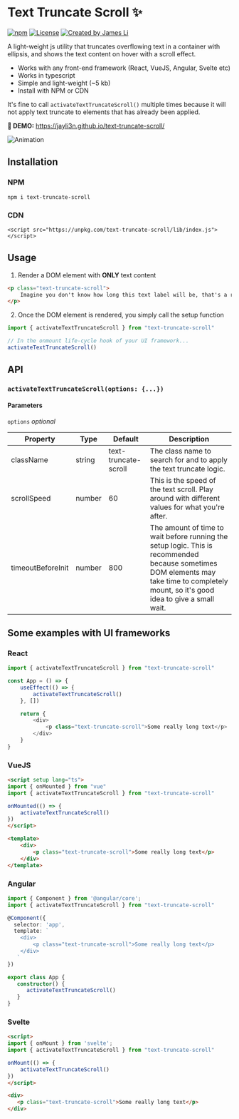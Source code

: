 # Text Truncate Scroll ✨

<a href="https://www.npmjs.com/package/text-truncate-scroll" rel="nofollow"><img src="https://img.shields.io/npm/v/text-truncate-scroll?color=ff4644" alt="npm"></a>
<a href="https://opensource.org/licenses/MIT" rel="nofollow"><img src="https://img.shields.io/github/license/jayli3n/text-truncate-scroll" alt="License"></a>
<a href="https://github.com/jayli3n" rel="nofollow"><img src="https://img.shields.io/badge/created%20by-%40jayli3n-598fe5" alt="Created by James Li"></a>

A light-weight js utility that truncates overflowing text in a container with ellipsis, and shows the text content on hover with a scroll effect.

* Works with any front-end framework (React, VueJS, Angular, Svelte etc)
* Works in typescript
* Simple and light-weight (~5 kb)
* Install with NPM or CDN

It's fine to call `activateTextTruncateScroll()` multiple times because it will not apply text truncate to elements that has already been applied.

**🔗 DEMO:** https://jayli3n.github.io/text-truncate-scroll/

![Animation](https://user-images.githubusercontent.com/44139980/222964502-739b1397-addd-4ae3-bf57-1d5d77a19452.gif)


## Installation

### NPM
```
npm i text-truncate-scroll
```

### CDN
```
<script src="https://unpkg.com/text-truncate-scroll/lib/index.js"></script>
```

## Usage

1. Render a DOM element with **ONLY** text content

```html
<p class="text-truncate-scroll">
	Imagine you don't know how long this text label will be, that's a responsiveness headache 😭
</p>
```

2. Once the DOM element is rendered, you simply call the setup function
```ts
import { activateTextTruncateScroll } from "text-truncate-scroll"

// In the onmount life-cycle hook of your UI framework...
activateTextTruncateScroll()
```

## API

### `activateTextTruncateScroll(options: {...})`

#### Parameters

`options` *optional*

|Property|Type|Default|Description|
|------|----|-------|-----------|
|className|string|text-truncate-scroll|The class name to search for and to apply the text truncate logic.|
|scrollSpeed|number|60|This is the speed of the text scroll. Play around with different values for what you're after.|
|timeoutBeforeInit|number|800|The amount of time to wait before running the setup logic. This is recommended because sometimes DOM elements may take time to completely mount, so it's good idea to give a small wait.|

## Some examples with UI frameworks

### React

```ts
import { activateTextTruncateScroll } from "text-truncate-scroll"

const App = () => {
	useEffect(() => {
		activateTextTruncateScroll()
	}, [])

	return {
		<div>
			<p class="text-truncate-scroll">Some really long text</p>
		</div>
	}
}
```

### VueJS

```html
<script setup lang="ts">
import { onMounted } from "vue"
import { activateTextTruncateScroll } from "text-truncate-scroll"

onMounted(() => {
	activateTextTruncateScroll()
})
</script>

<template>
	<div>
		<p class="text-truncate-scroll">Some really long text</p>
	</div>
</template>
```

### Angular

```ts
import { Component } from '@angular/core';
import { activateTextTruncateScroll } from "text-truncate-scroll"

@Component({
  selector: 'app',
  template: `
	<div>
		<p class="text-truncate-scroll">Some really long text</p>
	</div>
   `
})

export class App {
   constructor() {
      activateTextTruncateScroll()
   }
}
```

### Svelte

```html
<script>
import { onMount } from 'svelte';
import { activateTextTruncateScroll } from "text-truncate-scroll"

onMount(() => {
	activateTextTruncateScroll()
})
</script>

<div>
   <p class="text-truncate-scroll">Some really long text</p>
</div>
```


